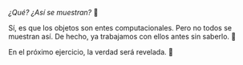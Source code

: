 _¿Qué? ¿Así se muestran?_ :eyes:

Sí, es que los objetos son entes computacionales. Pero no todos se muestran así. De hecho, ya trabajamos con ellos antes sin saberlo. :grimacing:

En el próximo ejercicio, la verdad será revelada. :crystal_ball:

